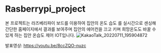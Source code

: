 # Rasberrypi_project

본 프로젝트는 라즈베리파이 보드를 이용하여 집안의 온도 습도 를 실시간으로 센싱해 간단한 홈페이지에서 결과를 보여주며 집안의 에어컨을 끄고 키며 희망온도도 바꿀 수 있게
하는 집안 온습도 제어 IOT입니다.
![KakaoTalk_20220711_195904872](https://user-images.githubusercontent.com/88121150/178250087-937e88f2-ceca-4a7a-9852-f3842363835f.png)

발표영상: https://youtu.be/8ccZQO-nuzc
